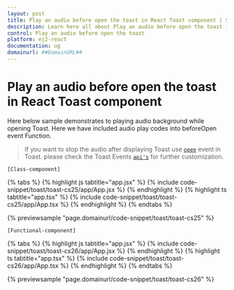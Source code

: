 ```yaml
---
layout: post
title: Play an audio before open the toast in React Toast component | Syncfusion
description: Learn here all about Play an audio before open the toast in Syncfusion React Toast component of Syncfusion Essential JS 2 and more.
control: Play an audio before open the toast 
platform: ej2-react
documentation: ug
domainurl: ##DomainURL##
---
```


# Play an audio before open the toast in React Toast component

Here below sample demonstrates to playing audio background while opening Toast. Here we have included audio play codes into beforeOpen event Function.

> If you want to stop the audio after displaying Toast use [`open`](https://ej2.syncfusion.com/react/documentation/api/toast#open) event in Toast. please check the Toast Events [`api's`](https://ej2.syncfusion.com/react/documentation/api/toast#events) for further customization.

`[Class-component]`

{% tabs %}
{% highlight js tabtitle="app.jsx" %}
{% include code-snippet/toast/toast-cs25/app/App.jsx %}
{% endhighlight %}
{% highlight ts tabtitle="app.tsx" %}
{% include code-snippet/toast/toast-cs25/app/App.tsx %}
{% endhighlight %}
{% endtabs %}

 {% previewsample "page.domainurl/code-snippet/toast/toast-cs25" %}

`[Functional-component]`

{% tabs %}
{% highlight js tabtitle="app.jsx" %}
{% include code-snippet/toast/toast-cs26/app/App.jsx %}
{% endhighlight %}
{% highlight ts tabtitle="app.tsx" %}
{% include code-snippet/toast/toast-cs26/app/App.tsx %}
{% endhighlight %}
{% endtabs %}

 {% previewsample "page.domainurl/code-snippet/toast/toast-cs26" %}
